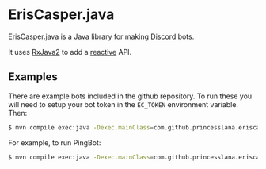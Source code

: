 # ErisCasper.java

ErisCasper.java is a Java library for making [Discord](https://discordapp.com) bots.

It uses [RxJava2](https://github.com/ReactiveX/RxJava) to add a
[reactive](https://www.reactivemanifesto.org/) API.

## Examples

There are example bots included in the github repository.
To run these you will need to setup your bot token in the `EC_TOKEN` environment variable.
Then:

```bash
$ mvn compile exec:java -Dexec.mainClass=com.github.princesslana.eriscasper.examples.<classname>
```

For example, to run PingBot:

```bash
$ mvn compile exec:java -Dexec.mainClass=com.github.princesslana.eriscasper.examples.PingBot
```
